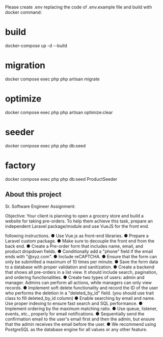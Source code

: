 
Please create .env replacing the code of .env.example file and build with docker command:
# build
docker-compose up -d --build

# migration
docker compose exec php php artisan migrate

# optimize
docker compose exec php php artisan optimize:clear

# seeder
docker compose exec php php db:seed

# factory
docker compose exec php php db:seed ProductSeeder

## About this project

Sr. Software Engineer Assignment:

Objective:
Your client is planning to open a grocery store and build a website for taking
pre-orders. To help them achieve this task, prepare an independent Laravel
package/module and use VueJS for the front end.


following instructions.
● Use Vue.js as front-end libraries.
● Prepare a Laravel custom package.
● Make sure to decouple the front end from the back end.
● Create a Pre-order form that includes name, email, and product dropdown
fields.
● Conditionally add a "phone" field if the email ends with "@xyz.com".
● Include reCAPTCHA.
● Ensure that the form can only be submitted a maximum of 10 times per
minute.
● Save the form data to a database with proper validation and sanitization.
● Create a backend that shows all pre-orders in a list view. It should include
search, pagination, and ordering functionalities.
● Create two types of users: admin and manager. Admins can perform all
actions, while managers can only view records.
● Implement soft delete functionality and record the ID of the user who performs
the deletion in a "deleted_by_id" field. (you should use trait class to fill
deleted_by_id column)
● Enable searching by email and name. Use proper indexing to ensure fast
search and SQL performance.
● Implement ordering by the maximum matching ratio.
● Use queue, listener, events, etc., properly for email notifications.
● Sequentially send the confirmation email to the user's email first and then the
admin, but ensure that the admin receives the email before the user.
● We recommend using PostgreSQL as the database engine for all values or
any other feature.